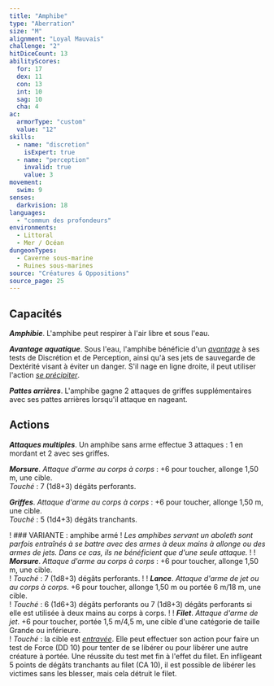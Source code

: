 ```yaml
---
title: "Amphibe"
type: "Aberration"
size: "M"
alignment: "Loyal Mauvais"
challenge: "2"
hitDiceCount: 13
abilityScores:
  for: 17
  dex: 11
  con: 13
  int: 10
  sag: 10
  cha: 4
ac: 
  armorType: "custom"
  value: "12"
skills: 
  - name: "discretion"
    isExpert: true
  - name: "perception"
    invalid: true
    value: 3
movement: 
  swim: 9
senses: 
  darkvision: 18
languages: 
  - "commun des profondeurs"
environments:
  - Littoral
  - Mer / Océan
dungeonTypes:
  - Caverne sous-marine
  - Ruines sous-marines
source: "Créatures & Oppositions"
source_page: 25
---
```

## Capacités
_**Amphibie**_. L'amphibe peut respirer à l'air libre et sous l'eau.

_**Avantage aquatique**_. Sous l'eau, l'amphibe bénéficie d'un [_avantage_](/utiliser-les-caracteristiques/#avantage-et-desavantage) à ses tests de Discrétion et de Perception, ainsi qu'à ses jets de sauvegarde de Dextérité visant à éviter un danger. S'il nage en ligne droite, il peut utiliser l'action [_se précipiter_](/combattre/#se-precipiter).

_**Pattes arrières**_. L'amphibe gagne 2 attaques de griffes supplémentaires avec ses pattes arrières lorsqu'il attaque en nageant.

## Actions
_**Attaques multiples**_. Un amphibe sans arme effectue 3 attaques : 1 en mordant et 2 avec ses griffes.

_**Morsure**_. _Attaque d'arme au corps à corps_ : +6 pour toucher, allonge 1,50 m, une cible.  
_Touché_ : 7 (1d8+3) dégâts perforants.

_**Griffes**_. _Attaque d'arme au corps à corps_ : +6 pour toucher, allonge 1,50 m, une cible.  
_Touché_ : 5 (1d4+3) dégâts tranchants.

! ### VARIANTE : amphibe armé
! _Les amphibes servant un aboleth sont parfois entraînés à se battre avec des armes à deux mains à allonge ou des armes de jets. Dans ce cas, ils ne bénéficient que d'une seule attaque._
!
! _**Morsure**_. _Attaque d'arme au corps à corps_ : +6 pour toucher, allonge 1,50 m, une cible.  
! _Touché_ : 7 (1d8+3) dégâts perforants.
!
! _**Lance**_. _Attaque d'arme de jet ou au corps à corps_. +6 pour toucher, allonge 1,50 m ou portée 6 m/18 m, une cible.  
! _Touché_ : 6 (1d6+3) dégâts perforants ou 7 (1d8+3) dégâts perforants si elle est utilisée à deux mains au corps à corps.
!
! _**Filet**_. _Attaque d'arme de jet_. +6 pour toucher, portée 1,5 m/4,5 m, une cible d'une catégorie de taille Grande ou inférieure.  
! _Touché_ : la cible est [_entravée_](/gerer-la-sante-du-personnage/#entrave). Elle peut effectuer son action pour faire un test de Force (DD 10) pour tenter de se libérer ou pour libérer une autre créature à portée. Une réussite du test met fin à l'effet du filet. En infligeant 5 points de dégâts tranchants au filet (CA 10), il est possible de libérer les victimes sans les blesser, mais cela détruit le filet.
